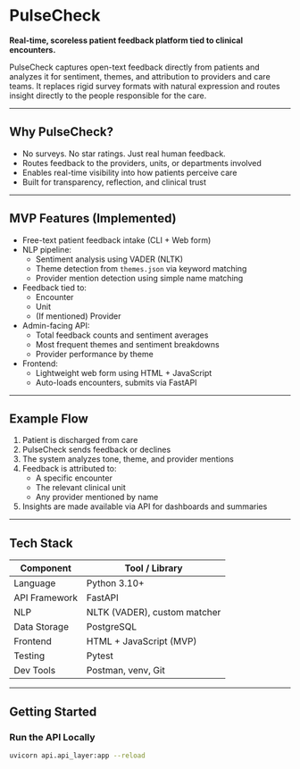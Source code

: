 # PulseCheck

**Real-time, scoreless patient feedback platform tied to clinical encounters.**

PulseCheck captures open-text feedback directly from patients and analyzes it for sentiment, themes, and attribution to providers and care teams. It replaces rigid survey formats with natural expression and routes insight directly to the people responsible for the care.

---

## Why PulseCheck?

- No surveys. No star ratings. Just real human feedback.
- Routes feedback to the providers, units, or departments involved
- Enables real-time visibility into how patients perceive care
- Built for transparency, reflection, and clinical trust

---

## MVP Features (Implemented)

- Free-text patient feedback intake (CLI + Web form)
- NLP pipeline:
  - Sentiment analysis using VADER (NLTK)
  - Theme detection from `themes.json` via keyword matching
  - Provider mention detection using simple name matching
- Feedback tied to:
  - Encounter
  - Unit
  - (If mentioned) Provider
- Admin-facing API:
  - Total feedback counts and sentiment averages
  - Most frequent themes and sentiment breakdowns
  - Provider performance by theme
- Frontend:
  - Lightweight web form using HTML + JavaScript
  - Auto-loads encounters, submits via FastAPI

---

## Example Flow

1. Patient is discharged from care
2. PulseCheck sends feedback or declines
3. The system analyzes tone, theme, and provider mentions
4. Feedback is attributed to:
   - A specific encounter
   - The relevant clinical unit
   - Any provider mentioned by name
5. Insights are made available via API for dashboards and summaries

---

## Tech Stack

| Component       | Tool / Library         |
|-----------------|------------------------|
| Language        | Python 3.10+           |
| API Framework   | FastAPI                |
| NLP             | NLTK (VADER), custom matcher |
| Data Storage    | PostgreSQL             |
| Frontend        | HTML + JavaScript (MVP)|
| Testing         | Pytest                 |
| Dev Tools       | Postman, venv, Git     |

---

## Getting Started

### Run the API Locally

```bash
uvicorn api.api_layer:app --reload
